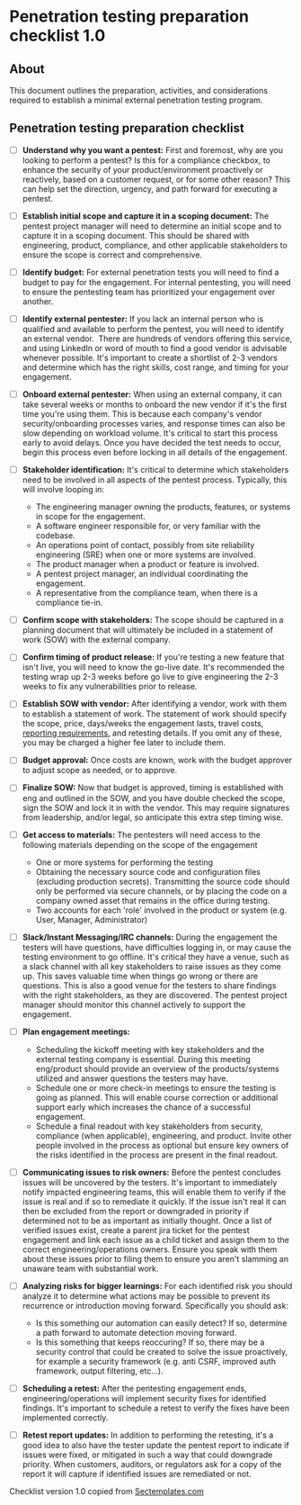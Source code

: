 # Penetration testing preparation checklist 1.0

## About
This document outlines the preparation, activities, and considerations required to establish a minimal external penetration testing program.

## Penetration testing preparation checklist
- [ ] <b>Understand why you want a pentest:</b> First and foremost, why are you looking to perform a pentest? Is this for a compliance checkbox, to enhance the security of your product/environment proactively or reactively, based on a customer request, or for some other reason? This can help set the direction, urgency, and path forward for executing a pentest. 
- [ ] <b>Establish initial scope and capture it in a scoping document:</b> The pentest project manager will need to determine an initial scope and to capture it in a scoping document. This should be shared with engineering, product, compliance, and other applicable stakeholders to ensure the scope is correct and comprehensive. 
- [ ] <b>Identify budget:</b> For external penetration tests you will need to find a budget to pay for the engagement. For internal pentesting, you will need to ensure the pentesting team has prioritized your engagement over another.
- [ ] <b>Identify external pentester:</b> If you lack an internal person who is qualified and available to perform the pentest, you will need to identify an external vendor.  There are hundreds of vendors offering this service, and using LinkedIn or word of mouth to find a good vendor is advisable whenever possible. It's important to create a shortlist of 2-3 vendors and determine which has the right skills, cost range, and timing for your engagement. 
- [ ] <b>Onboard external pentester:</b> When using an external company, it can take several weeks or months to onboard the new vendor if it's the first time you're using them. This is because each company's vendor security/onboarding processes varies, and response times can also be slow depending on workload volume. It's critical to start this process early to avoid delays. Once you have decided the test needs to occur, begin this process even before locking in all details of the engagement. 
- [ ] <b>Stakeholder identification:</b> It's critical to determine which stakeholders need to be involved in all aspects of the pentest process. Typically, this will involve looping in:<br>
    * The engineering manager owning the products, features, or systems in scope for the engagement.
    * A software engineer responsible for, or very familiar with the codebase.<br>
    * An operations point of contact, possibly from site reliability engineering (SRE) when one or more systems are involved.<br>
    * The product manager when a product or feature is involved.<br>
    * A pentest project manager, an individual coordinating the engagement. <br>
    * A representative from the compliance team, when there is a compliance tie-in.
- [ ] <b>Confirm scope with stakeholders:</b> The scope should be captured in a planning document that will ultimately be included in a statement of work (SOW) with the external company.
- [ ] <b>Confirm timing of product release:</b> If you're testing a new feature that isn't live, you will need to know the go-live date. It's recommended the testing wrap up 2-3 weeks before go live to give engineering the 2-3 weeks to fix any vulnerabilities prior to release. 
- [ ] <b>Establish SOW with vendor:</b> After identifying a vendor, work with them to establish a statement of work. The statement of work should specify the scope, price, days/weeks the engagement lasts, travel costs, <a href="./Pentest_reporting_requirements.md">reporting requirements</a>, and retesting details. If you omit any of these, you may be charged a higher fee later to include them. 
- [ ] <b>Budget approval:</b> Once costs are known, work with the budget approver to adjust scope as needed, or to approve.
- [ ] <b>Finalize SOW:</b> Now that budget is approved, timing is established with eng and outlined in the SOW, and you have double checked the scope, sign the SOW and lock it in with the vendor. This may require signatures from leadership, and/or legal, so anticipate this extra step timing wise.
- [ ] <b>Get access to materials:</b> The pentesters will need access to the following materials depending on the scope of the engagement<br>
  * One or more systems for performing the testing<br>
  * Obtaining the necessary source code and configuration files (excluding production secrets). Transmitting the source code should only be performed via secure channels, or by placing the code on a company owned asset that remains in the office during testing.<br>
  * Two accounts for each 'role' involved in the product or system (e.g. User, Manager, Administrator)<br>
- [ ] <b>Slack/Instant Messaging/IRC channels:</b> During the engagement the testers will have questions, have difficulties logging in, or may cause the testing environment to go offline. It's critical they have a venue, such as a slack channel with all key stakeholders to raise issues as they come up. This saves valuable time when things go wrong or there are questions. This is also a good venue for the testers to share findings with the right stakeholders, as they are discovered. The pentest project manager should monitor this channel actively to support the engagement. 

- [ ] <b>Plan engagement meetings:</b><br>
   * Scheduling the kickoff meeting with key stakeholders and the external testing company is essential. During this meeting eng/product should provide an overview of the products/systems utilized and answer questions the testers may have.<br>
   * Schedule one or more check-in meetings to ensure the testing is going as planned. This will enable course correction or additional support early which increases the chance of a successful engagement.<br>
   * Schedule a final readout with key stakeholders from security, compliance (when applicable), engineering, and product. Invite other people involved in the process as optional but ensure key owners of the risks identified in the process are present in the final readout. <br>
- [ ] <b>Communicating issues to risk owners:</b> Before the pentest concludes issues will be uncovered by the testers. It's important to immediately notify impacted engineering teams, this will enable them to verify if the issue is real and if so to remediate it quickly. If the issue isn't real it can then be excluded from the report or downgraded in priority if determined not to be as important as initially thought. Once a list of verified issues exist, create a parent jira ticket for the pentest engagement and link each issue as a child ticket and assign them to the correct engineering/operations owners. Ensure you speak with them about these issues prior to filing them to ensure you aren't slamming an unaware team with substantial work. 
- [ ] <b>Analyzing risks for bigger learnings:</b> For each identified risk you should analyze it to determine what actions may be possible to prevent its recurrence or introduction moving forward. Specifically you should ask:
   * Is this something our automation can easily detect? If so, determine a path forward to automate detection moving forward.
   * Is this something that keeps reoccuring? If so, there may be a security control that could be created to solve the issue proactively, for example a security framework (e.g. anti CSRF, improved auth framework, output filtering, etc...). 
- [ ] <b>Scheduling a retest:</b> After the pentesting engagement ends, engineering/operations will implement security fixes for identified findings. It's important to schedule a retest to verify the fixes have been implemented correctly.
- [ ] <b>Retest report updates:</b> In addition to performing the retesting, it's a good idea to also have the tester update the pentest report to indicate if issues were fixed, or mitigated in such a way that could downgrade priority. When customers, auditors, or regulators ask for a copy of the report it will capture if identified issues are remediated or not.

Checklist version 1.0 copied from [Sectemplates.com](https://www.sectemplates.com)

